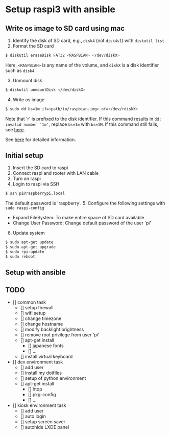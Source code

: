 # Setup raspi3 with ansible

## Write os image to SD card using mac

1. Identify the disk of SD card, e.g., `disk4` (not `disk4s1`) with `diskutil list`
2. Format the SD card

  ``` bash
  $ diskutil eraseDisk FAT32 <RASPBIAN> </dev/diskX>
  ```

  Here, `<RASPBIAN>` is any name of the volume, and `diskX` is a disk identifier such as `disk4`.
  
3. Unmount disk

  ``` bash
  $ diskutil unmountDisk </dev/diskX>
  ```

4. Write os image

  ``` bash
  $ sudo dd bs=1m if=<path/to/raspbian.img> of=</dev/rdiskX>
  ```

  Note that 'r' is prefixed to the disk identifier.
  If this command results in `dd: invalid number '1m'`,
  replace `bs=1m` with `bs=1M`.
  If this command still fails, see [here][1].

See [here][1] for detailed information.


## Initial setup

1. Insert the SD card to raspi
2. Connect raspi and rooter with LAN cable
3. Turn on raspi
4. Login to raspi via SSH

  ``` bash
  $ ssh pi@raspberrypi.local
  ```

  The default password is 'raspberry'.
5. Configure the following settings with `sudo raspi-config`
  - Expand FileSystem: To make entire space of SD card available
  - Change User Password: Change default password of the user 'pi'
6. Update system

  ``` bash
  $ sudo apt-get update
  $ sudo apt-get upgrade
  $ sudo rpi-update
  $ sudo reboot
  ```


## Setup with ansible


## TODO

- [] common task
  - [] setup firewall
  - [] wifi setup
  - [] change timezone
  - [] change hostname
  - [] modify backlight brightness
  - [] remove root privilege from user 'pi'
  - [] apt-get install
    - [] japanese fonts
    - [] ...
  - [] install virtual keyboard
- [] dev environment task
  - [] add user
  - [] install my dotfiles
  - [] setup of python environment
  - [] apt-get install
    - [] htop
    - [] pkg-config
    - [] ...
- [] kiosk environment task
  - [] add user
  - [] auto login
  - [] setup screen saver
  - [] autohide LXDE panel



<!-- Reference -->
[1]: https://www.raspberrypi.org/documentation/installation/installing-images/mac.md
